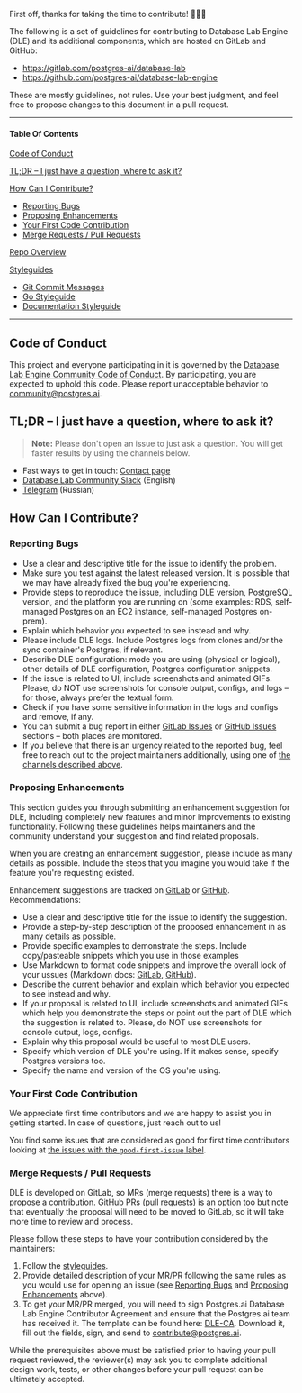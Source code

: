 First off, thanks for taking the time to contribute! 💪🐘🎉

The following is a set of guidelines for contributing to Database Lab Engine (DLE) and its additional components, which are hosted on GitLab and GitHub:
- https://gitlab.com/postgres-ai/database-lab
- https://github.com/postgres-ai/database-lab-engine

These are mostly guidelines, not rules. Use your best judgment, and feel free to propose changes to this document in a pull request.

---

#### Table Of Contents

[Code of Conduct](#code-of-conduct)

[TL;DR – I just have a question, where to ask it?](#tldr-i-just-have-a-question-where-to-ask-it)

[How Can I Contribute?](#how-can-i-contribute)
  * [Reporting Bugs](#reporting-bugs)
  * [Proposing Enhancements](#proposing-enhancements)
  * [Your First Code Contribution](#your-first-code-contribution)
  * [Merge Requests / Pull Requests](#xxx)

[Repo Overview](#repo-overview)

[Styleguides](#styleguides)
  * [Git Commit Messages](#git-commit-messages)
  * [Go Styleguide](#go-styleguide)
  * [Documentation Styleguide](#documentation-styleguide)

---

## Code of Conduct
This project and everyone participating in it is governed by the [Database Lab Engine Community Code of Conduct](CODE_OF_CONDUCT.md). By participating, you are expected to uphold this code. Please report unacceptable behavior to [community@postgres.ai](mailto:community@postgres.ai).

## TL;DR – I just have a question, where to ask it?

> **Note:** Please don't open an issue to just ask a question. You will get faster results by using the channels below.

- Fast ways to get in touch: [Contact page](https://postgres.ai/contact)
- [Database Lab Community Slack](https://slack.postgres.ai) (English)
- [Telegram](https://t.me/databaselabru) (Russian)

## How Can I Contribute?
### Reporting Bugs
- Use a clear and descriptive title for the issue to identify the problem.
- Make sure you test against the latest released version. It is possible that we may have already fixed the bug you're experiencing.
- Provide steps to reproduce the issue, including DLE version, PostgreSQL version, and the platform you are running on (some examples: RDS, self-managed Postgres on an EC2 instance, self-managed Postgres on-prem).
- Explain which behavior you expected to see instead and why.
- Please include DLE logs. Include Postgres logs from clones and/or the sync container's Postgres, if relevant.
- Describe DLE configuration: mode you are using (physical or logical), other details of DLE configuration, Postgres configuration snippets.
- If the issue is related to UI, include screenshots and animated GIFs. Please, do NOT use screenshots for console output, configs, and logs – for those, always prefer the textual form.
- Check if you have some sensitive information in the logs and configs and remove, if any.
- You can submit a bug report in either [GitLab Issues](https://gitlab.com/postgres-ai/database-lab) or [GitHub Issues](https://github.com/postgres-ai/database-lab-engine) sections – both places are monitored.
- If you believe that there is an urgency related to the reported bug, feel free to reach out to the project maintainers additionally, using one of [the channels described above](#tldr-i-just-have-a-question-where-to-ask-it).

### Proposing Enhancements
This section guides you through submitting an enhancement suggestion for DLE, including completely new features and minor improvements to existing functionality. Following these guidelines helps maintainers and the community understand your suggestion and find related proposals.

When you are creating an enhancement suggestion, please include as many details as possible. Include the steps that you imagine you would take if the feature you're requesting existed.

Enhancement suggestions are tracked on [GitLab](https://gitlab.com/postgres-ai/database-lab) or [GitHub](https://github.com/postgres-ai/database-lab-engine). Recommendations:

- Use a clear and descriptive title for the issue to identify the suggestion.
- Provide a step-by-step description of the proposed enhancement in as many details as possible.
- Provide specific examples to demonstrate the steps. Include copy/pasteable snippets which you use in those examples
- Use Markdown to format code snippets and improve the overall look of your ussues (Markdown docs: [GitLab](https://docs.gitlab.com/ee/user/markdown.html), [GitHub](https://github.github.com/gfm/)).
- Describe the current behavior and explain which behavior you expected to see instead and why.
- If your proposal is related to UI, include screenshots and animated GIFs which help you demonstrate the steps or point out the part of DLE which the suggestion is related to. Please, do NOT use screenshots for console output, logs, configs.
- Explain why this proposal would be useful to most DLE users.
- Specify which version of DLE you're using. If it makes sense, specify Postgres versions too.
- Specify the name and version of the OS you're using.

### Your First Code Contribution
We appreciate first time contributors and we are happy to assist you in getting started. In case of questions, just reach out to us!

You find some issues that are considered as good for first time contributors looking at [the issues with the `good-first-issue` label](https://gitlab.com/postgres-ai/database-lab/-/issues?label_name%5B%5D=good+first+issue).

### Merge Requests / Pull Requests
DLE is developed on GitLab, so MRs (merge requests) there is a way to propose a contribution. GitHub PRs (pull requests) is an option too but note that eventually the proposal will need to be moved to GitLab, so it will take more time to review and process.


Please follow these steps to have your contribution considered by the maintainers:
1. Follow the [styleguides](#styleguides).
2. Provide detailed description of your MR/PR following the same rules as you would use for opening an issue (see [Reporting Bugs](#reporting-bugs) and [Proposing Enhancements](#proposing-enhancements) above).
3. To get your MR/PR merged, you will need to sign Postgres.ai Database Lab Engine Contributor Agreement and ensure that the Postgres.ai team has received it. The template can be found here: [DLE-CA](https://bit.ly/dle-ca). Download it, fill out the fields, sign, and send to contribute@postgres.ai.

While the prerequisites above must be satisfied prior to having your pull request reviewed, the reviewer(s) may ask you to complete additional design work, tests, or other changes before your pull request can be ultimately accepted.
